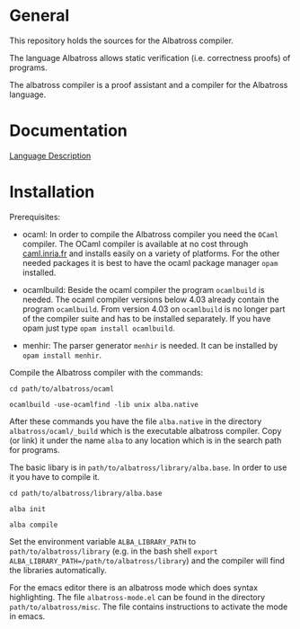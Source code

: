 # General

This repository holds the sources for the Albatross compiler.

The language Albatross allows static verification (i.e. correctness proofs) of
programs.

The albatross compiler is a proof assistant and a compiler for the Albatross
language.


# Documentation

[Language Description](http://www.gitbook.com/book/hbr/alba-lang-description)


# Installation

Prerequisites:

- ocaml: In order to compile the Albatross compiler you need the `OCaml`
  compiler. The OCaml compiler is available at no cost through
  [caml.inria.fr](http://caml.inria.fr) and installs easily on a variety of
  platforms. For the other needed packages it is best to have the ocaml
  package manager `opam` installed.

- ocamlbuild: Beside the ocaml compiler the program `ocamlbuild` is
  needed. The ocaml compiler versions below 4.03 already contain the program
  `ocamlbuild`. From version 4.03 on `ocamlbuild` is no longer part of the
  compiler suite and has to be installed separately. If you have opam just
  type `opam install ocamlbuild`.

- menhir: The parser generator `menhir` is needed. It can be installed by
  `opam install menhir`.


Compile the Albatross compiler with the commands:

    cd path/to/albatross/ocaml

    ocamlbuild -use-ocamlfind -lib unix alba.native


After these commands you have the file `alba.native` in the directory
`albatross/ocaml/_build` which is the executable albatross compiler. Copy (or
link) it under the name `alba` to any location which is in the search path for
programs.

The basic libary is in `path/to/albatross/library/alba.base`. In order to use
it you have to compile it.

    cd path/to/albatross/library/alba.base

    alba init

    alba compile

Set the environment variable `ALBA_LIBRARY_PATH` to `path/to/albatross/library`
(e.g. in the bash shell `export ALBA_LIBRARY_PATH=/path/to/albatross/library`)
and the compiler will find the libraries automatically.

For the emacs editor there is an albatross mode which does syntax
highlighting. The file `albatross-mode.el` can be found in the directory
`path/to/albatross/misc`. The file contains instructions to activate the mode
in emacs.






<!---
Local Variables:
mode: outline
coding: iso-latin-1
outline-regexp: "#+"
End:
-->
